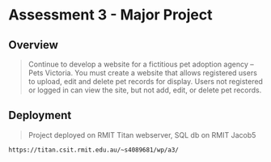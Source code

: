 # Assessment 3 - Major Project

## Overview
> Continue to develop a website for a fictitious pet adoption agency – Pets Victoria. You must create a website that allows registered users to upload, edit and delete pet records for display. Users not registered or logged in can view the site, but not add, edit, or delete pet records. 

## Deployment
> Project deployed on RMIT Titan webserver, SQL db on RMIT Jacob5

`https://titan.csit.rmit.edu.au/~s4089681/wp/a3/`
